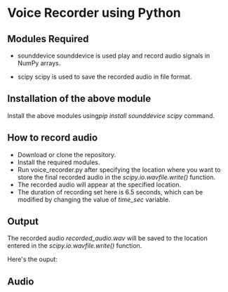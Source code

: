 # Voice Recorder using Python

## Modules Required

* sounddevice
sounddevice is used play and record audio signals in NumPy arrays.

* scipy
scipy is used to save the recorded audio in file format.

## Installation of the above module
Install the above modules using<!-- Italics-->*pip install sounddevice scipy* command.


## How to record audio
* Download or clone the repository.
* Install the required modules.
* Run voice_recorder.py after specifying the location where you want to store the final recorded audio in the <!-- Italics-->*scipy.io.wavfile.write()* function.
* The recorded audio will appear at the specified location.
* The duration of recording set here is 6.5 seconds, which can be modified by changing the value of <!-- Italics-->*time_sec* variable.


## Output
The recorded audio <!-- Italics-->*recorded_audio.wav* will be saved to the location entered in the <!-- Italics-->*scipy.io.wavfile.write()* function.

Here's the ouput:



## Audio




